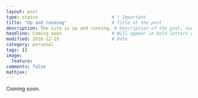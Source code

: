 ```yaml
---
layout: post
type: status                            # ! Important
title: "Up and running"                 # Title of the post
description: The site is up and running. # Description of the post, used for Facebook Opengraph & Twitter
headline: Coming soon			        # Will appear in bold letters on top of the post
modified: 2016-12-15    		        # Date
category: personal
tags: []
image:
  feature:
comments: false
mathjax:
---
```

Coming soon.
